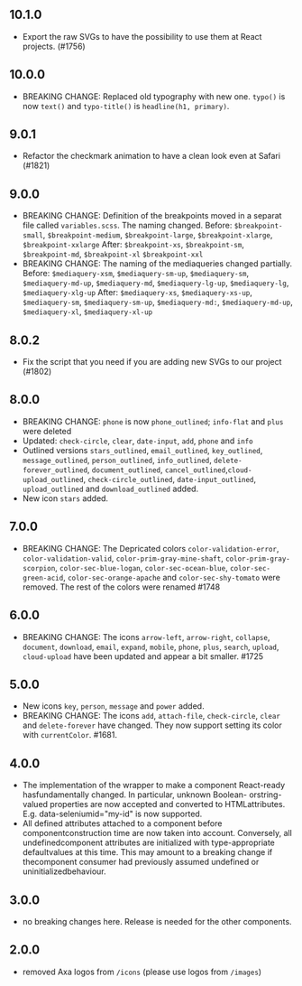 ## 10.1.0

- Export the raw SVGs to have the possibility to use them at React projects. (#1756)

## 10.0.0

- BREAKING CHANGE: Replaced old typography with new one. `typo()` is now `text()` and `typo-title()` is `headline(h1, primary)`.

## 9.0.1

- Refactor the checkmark animation to have a clean look even at Safari (#1821)

## 9.0.0

- BREAKING CHANGE: Definition of the breakpoints moved in a separat file called `variables.scss`. The naming changed.
  Before: `$breakpoint-small`, `$breakpoint-medium`, `$breakpoint-large`, `$breakpoint-xlarge`, `$breakpoint-xxlarge`
  After: `$breakpoint-xs`, `$breakpoint-sm`, `$breakpoint-md`, `$breakpoint-xl` `$breakpoint-xxl`
- BREAKING CHANGE: The naming of the mediaqueries changed partially.
  Before: `$mediaquery-xsm`, `$mediaquery-sm-up`, `$mediaquery-sm`, `$mediaquery-md-up`, `$mediaquery-md`, `$mediaquery-lg-up`, `$mediaquery-lg`, `$mediaquery-xlg-up`
  After: `$mediaquery-xs`, `$mediaquery-xs-up`, `$mediaquery-sm`, `$mediaquery-sm-up`, `$mediaquery-md:`, `$mediaquery-md-up`, `$mediaquery-xl`, `$mediaquery-xl-up`

## 8.0.2

- Fix the script that you need if you are adding new SVGs to our project (#1802)

## 8.0.0

- BREAKING CHANGE: `phone` is now `phone_outlined`; `info-flat` and `plus` were deleted
- Updated: `check-circle`, `clear`, `date-input`, `add`, `phone` and `info`
- Outlined versions `stars_outlined`, `email_outlined`, `key_outlined`, `message_outlined`, `person_outlined`, `info_outlined`, `delete-forever_outlined`, `document_outlined`, `cancel_outlined`,`cloud-upload_outlined`, `check-circle_outlined`, `date-input_outlined`, `upload_outlined` and `download_outlined` added.
- New icon `stars` added.

## 7.0.0

- BREAKING CHANGE: The Depricated colors `color-validation-error`, `color-validation-valid`, `color-prim-gray-mine-shaft`, `color-prim-gray-scorpion`, `color-sec-blue-logan`, `color-sec-ocean-blue`, `color-sec-green-acid`, `color-sec-orange-apache` and `color-sec-shy-tomato` were removed. The rest of the colors were renamed #1748

## 6.0.0

- BREAKING CHANGE: The icons `arrow-left`, `arrow-right`, `collapse`, `document`, `download`, `email`, `expand`, `mobile`, `phone`, `plus`, `search`, `upload`, `cloud-upload` have been updated and appear a bit smaller. #1725

## 5.0.0

- New icons `key`, `person`, `message` and `power` added.
- BREAKING CHANGE: The icons `add`, `attach-file`, `check-circle`, `clear` and `delete-forever` have changed. They now support setting its color with `currentColor`. #1681.

## 4.0.0

- The implementation of the wrapper to make a component React-ready hasfundamentally changed. In particular, unknown Boolean- orstring-valued properties are now accepted and converted to HTMLattributes. E.g. data-seleniumid="my-id" is now supported.
- All defined attributes attached to a component before componentconstruction time are now taken into account. Conversely, all undefinedcomponent attributes are initialized with type-appropriate defaultvalues at this time. This may amount to a breaking change if thecomponent consumer had previously assumed undefined or uninitializedbehaviour.

## 3.0.0

- no breaking changes here. Release is needed for the other components.

## 2.0.0

- removed Axa logos from `/icons` (please use logos from `/images`)
